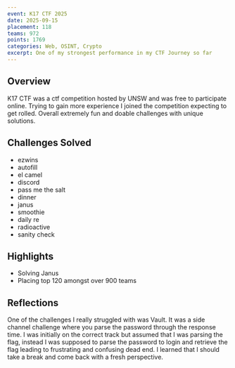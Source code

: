 ```yaml
---
event: K17 CTF 2025
date: 2025-09-15
placement: 118
teams: 972
points: 1769
categories: Web, OSINT, Crypto
excerpt: One of my strongest performance in my CTF Journey so far
---
```


## Overview

K17 CTF was a ctf competition hosted by UNSW and was free to participate online. Trying to gain more experience I joined the competition expecting to get rolled. Overall extremely fun and doable challenges with unique solutions. 

## Challenges Solved
* ezwins
* autofill
* el camel
* discord
* pass me the salt
* dinner
* janus
* smoothie
* daily re
* radioactive
* sanity check
  
## Highlights

- Solving Janus
- Placing top 120 amongst over 900 teams

## Reflections

One of the challenges I really struggled with was Vault. It was a side channel challenge where you parse the password through the response time. I was initially on the correct track but assumed that I was parsing the flag, instead I was supposed to parse the password to login and retrieve the flag leading to frustrating and confusing dead end. I learned that I should take a break and come back with a fresh perspective.
